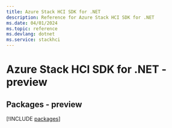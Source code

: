 ```yaml
---
title: Azure Stack HCI SDK for .NET
description: Reference for Azure Stack HCI SDK for .NET
ms.date: 04/01/2024
ms.topic: reference
ms.devlang: dotnet
ms.service: stackhci
---
```

# Azure Stack HCI SDK for .NET - preview
## Packages - preview
[!INCLUDE [packages](stack-hci-index.md)]